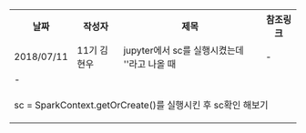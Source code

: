 <table>
  <tr>
    <th>날짜</th>
    <th>작성자</th>
    <th>제목</th> 
    <th>참조링크</th>
  </tr>
  <tr>
    <td>2018/07/11</td>
    <td>11기 김현우</td>
    <td>jupyter에서 sc를 실행시켰는데 ''라고 나올 때</td>
    <td>-</td>
  </tr>
  <tr>
    <td colspan="4">-</td>
  </tr>
  <tr>
    <td colspan="4">
      <p>sc = SparkContext.getOrCreate()를 실행시킨 후 sc확인 해보기</p>
    </td>
  </tr>
</table>
